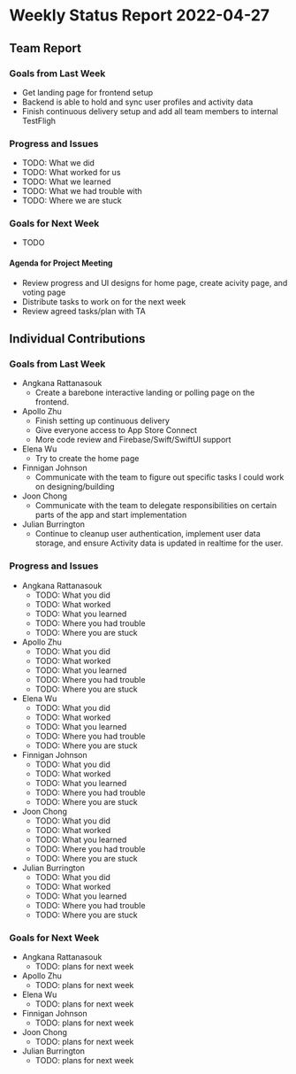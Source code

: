 # Weekly Status Report 2022-04-27

## Team Report

### Goals from Last Week

- Get landing page for frontend setup
- Backend is able to hold and sync user profiles and activity data
- Finish continuous delivery setup and add all team members to internal TestFligh

### Progress and Issues

- TODO: What we did
- TODO: What worked for us
- TODO: What we learned
- TODO: What we had trouble with
- TODO: Where we are stuck

### Goals for Next Week

- TODO

#### Agenda for Project Meeting

- Review progress and UI designs for home page, create acivity page, and voting page
- Distribute tasks to work on for the next week
- Review agreed tasks/plan with TA

## Individual Contributions

### Goals from Last Week

- Angkana Rattanasouk
    - Create a barebone interactive landing or polling page on the frontend.
- Apollo Zhu
    - Finish setting up continuous delivery
    - Give everyone access to App Store Connect
    - More code review and Firebase/Swift/SwiftUI support
- Elena Wu
    - Try to create the home page
- Finnigan Johnson
    - Communicate with the team to figure out specific tasks I could work on designing/building
- Joon Chong
    - Communicate with the team to delegate responsibilities on certain parts of the app and start implementation
- Julian Burrington
    - Continue to cleanup user authentication, implement user data storage, and ensure Activity data is updated in realtime for the user.

### Progress and Issues

- Angkana Rattanasouk
    - TODO: What you did
    - TODO: What worked
    - TODO: What you learned
    - TODO: Where you had trouble
    - TODO: Where you are stuck
- Apollo Zhu
    - TODO: What you did
    - TODO: What worked
    - TODO: What you learned
    - TODO: Where you had trouble
    - TODO: Where you are stuck
- Elena Wu
    - TODO: What you did
    - TODO: What worked
    - TODO: What you learned
    - TODO: Where you had trouble
    - TODO: Where you are stuck
- Finnigan Johnson
    - TODO: What you did
    - TODO: What worked
    - TODO: What you learned
    - TODO: Where you had trouble
    - TODO: Where you are stuck
- Joon Chong
    - TODO: What you did
    - TODO: What worked
    - TODO: What you learned
    - TODO: Where you had trouble
    - TODO: Where you are stuck
- Julian Burrington
    - TODO: What you did
    - TODO: What worked
    - TODO: What you learned
    - TODO: Where you had trouble
    - TODO: Where you are stuck

### Goals for Next Week

- Angkana Rattanasouk
    - TODO: plans for next week
- Apollo Zhu
    - TODO: plans for next week
- Elena Wu
    - TODO: plans for next week
- Finnigan Johnson
    - TODO: plans for next week
- Joon Chong
    - TODO: plans for next week
- Julian Burrington
    - TODO: plans for next week
